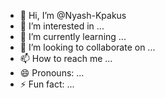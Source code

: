 - 👋 Hi, I’m @Nyash-Kpakus
- 👀 I’m interested in ...
- 🌱 I’m currently learning ...
- 💞️ I’m looking to collaborate on ...
- 📫 How to reach me ...
- 😄 Pronouns: ...
- ⚡ Fun fact: ...

<!---
Nyash-Kpakus/Nyash-Kpakus is a ✨ special ✨ repository because its `README.md` (this file) appears on your GitHub profile.
You can click the Preview link to take a look at your changes.
--->
